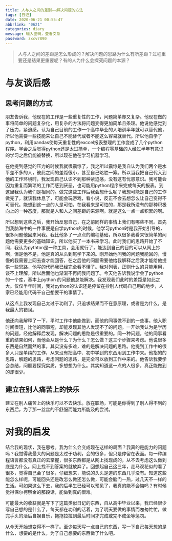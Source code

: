 ```yaml
---
title: 人与人之间的差别——解决问题的方法
tags: [日记]
date: 2020-06-21 00:55:47
abbrlink: "0621"
categories: diary
message: 输入密码，查看文章
password: zxcv7890
---
```

>人与人之间的差距是怎么形成的？解决问题的思路为什么有所差距？过程重要还是结果更重要呢？有的人为什么会探究问题的本源？

# 与友谈后感

## 思考问题的方式

朋友告诉我，他现在的工作是一些重复性的工作，问题简单却又复杂。他现在做的事将简单的问题复杂化，用复杂的方法将问题变得更加简单且条理。他说他感觉到了压力，紧迫感。认为自己目前的工作一个高中毕业的人培训半年就可以替代他，所以他需要一些技能来让自己不能替代或者不能这么容易就替代。所以他自学了python，利用pandas使每天重复性的exccel报表整理的工作变成了几个python程序。学会之后觉得python还是太过简单，一个编程零基础的人经过半年有意识的学习之后仍能被替换，所以现在他在学习机器学习。

在他提到感觉的压力的时候我就很震惊了，我之所以震惊是我自认为我们两个是水平差不多的人，彼此之间的差距很小，甚至自己略胜一筹。所以当我把自己代入到他的工作环境时，我发现自己认识不到那种紧迫感，没有这有忧患意识。我可能会因为重复而繁琐的工作而感到厌恶，也可能用python程序来完成每天的报表。到这里我认为我们是相同的。做完这些工作后我会想什么呢？我想可能是自己的工作做完了，就该我休息了，可能会玩游戏，看小说，反正不会去想怎么让自己变得不可替代。能想到这一点的人是可怕，在我看来是可怕的，那是我所没有的那种积极向上的一种态度，那就是人和人之间差距的来源啊。就是这么一点一点积累的啊。

所以想到这些之后，我开始反思自己，在之前同样的事情上我们有哪些不同。首先到我脑海中的一件事便是自学python的时候，他学习python时是我开始引导的，很多问题他回来问我。我比他多了一点点的编程基础，所以很多我看来很简单的问题他需要更多的基础知识，所以他买了一本书来学习。此时我们的思路开始了不同，我认为pythton是一种工具，会用就行了，能达到自己的目的可以从网上抄啊，但是他不是，他是真的从头到尾学下来的。刚开始他问我的问题我能回的，慢慢的我需要上网去查才能回答，在之后他的问题需要他给我解释之后我才能给他提供一些思路，他写的代码我已经完全看不懂了。我对列表，正则什么的只能用用，谈不上理解，所以后面他也渐渐不再问我问题了。今天他告诉我说学会了python的一个库，基本上python 的问题他总能解决。我发现我们此时的差距是如此之大。仅仅半年时间，我对python的认识还是停留在抄别人代码自己用的地步，人家已经能用代码干自己想要干的事情了。

从这点上我发现自己太过于功利了。只追求结果而不在意原理，或者是为什么，是我最大的错误。

他还向我解释了一下，平时工作中他能做到，而他的同事做不到的一些事。他入职时间很短，比他的同事短，却能发现其他人发现不了的问题。一开始我认为是学历的问题，经他解释后发现，解决问题的思路是很重要的。同一种问题，他的同事看重的结果如何，而他会从是什么？为什么？怎么做？这三个步骤来考虑。他说很多东西是自然而然的事，其实没有多难，难的是解决问题的思路。他提到工作中的很多人只是单纯的工作，从来没有把高中、初中学到的东西用到工作中来。他指的的思路，解题的思路，考虑问题的思路，是完全可以放到工作中来的。他告诉我要学会总结，问题要探究实质，多想想为什么。其实知道这一点的人很多，真正能做到的却很少。

## 建立在别人痛苦上的快乐

建立在别人痛苦上的快乐可以不去快乐。放在职场，可能是你得到了别人得不到的东西后，为了那一丝丝的不舒服而能力所能及的尝试。

# 对我的启发

结合我的现状，我在思考。我为什么会变成现在这样的局面？我真的是能力的问题吗？我觉得我最大的问题是太过于功利，会的很多，但只是停留在表面。每一种编程语言都没有真正的去掌握，很多东西都是从网上找现成的，从不去考虑这么做到底是为什么。网上找不到答案的就放弃了。回想起自己这三年，走马观花似的看了很多，觉得自己会了很多，仔细想来，能说的头头是道的东西几乎没有。知道这些能怎么样呢，可能回头还是改怎么做还怎么做，可能会脑门一热，过几天不一样的生活。可如果这么下去，我的后半生已经可以预见了，我真的能不会悔吗？有时候觉得保尔柯察金的那段话，能做到真的很难。

可能最大的收获就是写下了这篇类似日记的东西，自从高中毕业以来，我已经很少写自己想的是什么了，每天都在功利的活着，为了明天要做的事情而匆匆忙忙，做完手头的活后自娱自乐，拖拖拉拉到最后时间才完成或完不成坐等惩罚。

从今天开始想变得不一样了。至少每天写一点自己的东西，写一下自己每天想的是什么，想要的是什么，为了自己想要的东西做了什么吧。